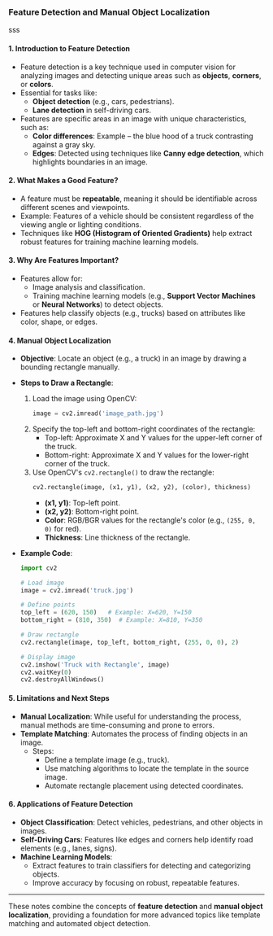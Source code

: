 ### **Feature Detection and Manual Object Localization**
sss
#### **1. Introduction to Feature Detection**
   - Feature detection is a key technique used in computer vision for analyzing images and detecting unique areas such as **objects**, **corners**, or **colors**.
   - Essential for tasks like:
     - **Object detection** (e.g., cars, pedestrians).
     - **Lane detection** in self-driving cars.
   - Features are specific areas in an image with unique characteristics, such as:
     - **Color differences**: Example – the blue hood of a truck contrasting against a gray sky.
     - **Edges**: Detected using techniques like **Canny edge detection**, which highlights boundaries in an image.

#### **2. What Makes a Good Feature?**
   - A feature must be **repeatable**, meaning it should be identifiable across different scenes and viewpoints.
   - Example: Features of a vehicle should be consistent regardless of the viewing angle or lighting conditions.
   - Techniques like **HOG (Histogram of Oriented Gradients)** help extract robust features for training machine learning models.

#### **3. Why Are Features Important?**
   - Features allow for:
     - Image analysis and classification.
     - Training machine learning models (e.g., **Support Vector Machines** or **Neural Networks**) to detect objects.
   - Features help classify objects (e.g., trucks) based on attributes like color, shape, or edges.

#### **4. Manual Object Localization**
   - **Objective**: Locate an object (e.g., a truck) in an image by drawing a bounding rectangle manually.
   - **Steps to Draw a Rectangle**:
     1. Load the image using OpenCV:
        ```python
        image = cv2.imread('image_path.jpg')
        ```
     2. Specify the top-left and bottom-right coordinates of the rectangle:
        - Top-left: Approximate X and Y values for the upper-left corner of the truck.
        - Bottom-right: Approximate X and Y values for the lower-right corner of the truck.
     3. Use OpenCV's `cv2.rectangle()` to draw the rectangle:
        ```python
        cv2.rectangle(image, (x1, y1), (x2, y2), (color), thickness)
        ```
        - **(x1, y1)**: Top-left point.
        - **(x2, y2)**: Bottom-right point.
        - **Color**: RGB/BGR values for the rectangle's color (e.g., `(255, 0, 0)` for red).
        - **Thickness**: Line thickness of the rectangle.

   - **Example Code**:
     ```python
     import cv2
     
     # Load image
     image = cv2.imread('truck.jpg')

     # Define points
     top_left = (620, 150)   # Example: X=620, Y=150
     bottom_right = (810, 350)  # Example: X=810, Y=350

     # Draw rectangle
     cv2.rectangle(image, top_left, bottom_right, (255, 0, 0), 2)

     # Display image
     cv2.imshow('Truck with Rectangle', image)
     cv2.waitKey(0)
     cv2.destroyAllWindows()
     ```

#### **5. Limitations and Next Steps**
   - **Manual Localization**: While useful for understanding the process, manual methods are time-consuming and prone to errors.
   - **Template Matching**: Automates the process of finding objects in an image.
     - Steps:
       - Define a template image (e.g., truck).
       - Use matching algorithms to locate the template in the source image.
       - Automate rectangle placement using detected coordinates.

#### **6. Applications of Feature Detection**
   - **Object Classification**: Detect vehicles, pedestrians, and other objects in images.
   - **Self-Driving Cars**: Features like edges and corners help identify road elements (e.g., lanes, signs).
   - **Machine Learning Models**:
     - Extract features to train classifiers for detecting and categorizing objects.
     - Improve accuracy by focusing on robust, repeatable features.

---

These notes combine the concepts of **feature detection** and **manual object localization**, providing a foundation for more advanced topics like template matching and automated object detection.
